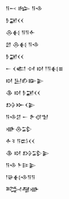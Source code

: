 <div class='block'>
<div class='line'>𒀀𒁁 𒈗 𒀀𒈾</div>
<div class='line'>𒊩𒂼𒌋𒌋</div>
<div class='line'>𒁲𒈬 𒀀𒀀𒅆</div>
<div class='line'>𒇻 𒁲𒈬 𒀀𒈾</div>
<div class='line'>𒊩𒂼𒌋𒌋</div>
<div class='line'>𒀸 𒌋𒅗 𒀴 𒊭 𒁹𒀀𒈬𒊺</div>
<div class='line'>𒊭 𒌨𒁓𒅔𒉌</div>
<div class='line'>𒆠 𒊭 𒊩𒂼𒌋𒌋</div>
<div class='line'>𒋳𒁍𒌋𒉌</div>
<div class='line'>𒀀𒈾𒆪 𒀸 𒉿𒋼𒈠</div>
<div class='line'>𒀝𒁲𒁉</div>
<div class='line'>𒅆𒂟 𒀀𒆗𒌋𒌋</div>
<div class='line'>𒆠 𒊭 𒋳𒁉𒉌</div>
<div class='line'>𒀀𒈾 𒈨𒄿𒉌</div>
<div class='line'>𒁹𒄩𒈬𒈾𒀀𒀀</div>
<div class='line'>𒅋𒆷𒀝</div>
</div>